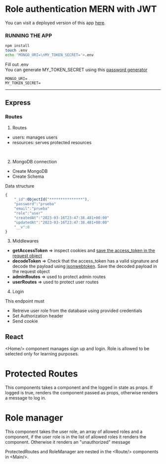 # Role authentication MERN with JWT

You can visit a deployed version of this app [here](https://demo-auth-react-express.onrender.com/).

### RUNNING THE APP 

```zsh
npm install
touch .env
echo 'MONGO_URI=\nMY_TOKEN_SECRET='>.env
```
Fill out .env\
You can generate MY_TOKEN_SECRET using this [password generator](https://www.lastpass.com/es/features/password-generator#generatorTool)

```
MONGO_URI=
MY_TOKEN_SECRET=
```

----
## Express
### Routes

1. Routes
* users: manages users
* resources: serves protected resources

<br>

2. MongoDB connection 
* Create MongoDB
* Create Schema

Data structure 
```js
{
    "_id":ObjectId("***************"),
    "password":"prueba"
    "email":"prueba"
    "role":"user"
    "createdAt":"2023-03-16T23:47:38.481+00:00"
    "updatedAt":"2023-03-16T23:47:38.481+00:00"
    "__v":0
}
```

3. Middlewares

* **getAccessToken** => inspect cookies and [save the access_token in the request object](https://stackoverflow.com/questions/10983500/how-do-i-store-request-level-variables-in-node-js)
* **decodeToken** => Check that the access_token has a valid signature and decode the payload using [jsonwebtoken](https://www.npmjs.com/package/jsonwebtoken). Save the decoded payload in the request object
* **adminRoutes** => used to protect admin routes
* **userRoutes** => used to protect user routes

4. Login

This endpoint must 
- Retreive user role from the database using provided credentials
- Set Authorization header
- Send cookie


## React 

&lt;Home/&gt; component manages sign up and login. 
Role is allowed to be selected only for learning purposes.


# Protected Routes
This components takes a component and the logged in state as props. 
If logged is true, renders the component passed as props, otherwise renders a message to log in. 

# Role manager
This component takes the user role, an array of allowed roles and a component, if the user role is in the list of allowed roles it renders the component. Otherwise it renders an "unauthorized" message

ProtectedRoutes and RoleManager are nested in the &lt;Route/&gt; components in &lt;Main/&gt;.





